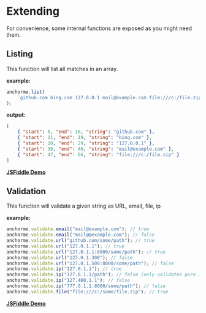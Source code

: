 # Extending

For convenience, some internal functions are exposed as you might need them.

## Listing

This function will list all matches in an array.

**example:**

```javascript
anchorme.list(
	`github.com bing.com 127.0.0.1 mail@example.com file:///c:/file.zip`
);
```

**output:**

```json
[
	{ "start": 0, "end": 10, "string": "github.com" },
	{ "start": 11, "end": 19, "string": "bing.com" },
	{ "start": 20, "end": 29, "string": "127.0.0.1" },
	{ "start": 30, "end": 46, "string": "mail@example.com" },
	{ "start": 47, "end": 66, "string": "file:///c:/file.zip" }
]
```

**[JSFiddle Demo](https://jsfiddle.net/alexcorvi/7v4nt6d9/4/)**

## Validation

This function will validate a given string as URL, email, file, ip

**example:**

```javascript
anchorme.validate.email("mail@example.com"); // true
anchorme.validate.email("mail@@example.com"); // false
anchorme.validate.url("github.com/some/path"); // true
anchorme.validate.url("127.0.1.1"); // true
anchorme.validate.url("127.0.1.1:8000/some/path"); // true
anchorme.validate.url("127.0.1.300"); // false
anchorme.validate.url("127.0.1.500:8000/some/path"); // false
anchorme.validate.ip("127.0.1.1"); // true
anchorme.validate.ip("127.0.1.1/path"); // false (only validates pure IPs - not URLs)
anchorme.validate.ip("127.400.1.1"); // false
anchorme.validate.ip("777.0.1.1:8000/some/path"); // false
anchorme.validate.file("file:///c:/some/file.zip"); // true
```

**[JSFiddle Demo](https://jsfiddle.net/alexcorvi/64tozj28/15/)**

